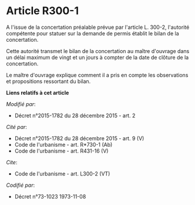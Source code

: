 # Article R300-1

A l'issue de la concertation préalable prévue par l'article L. 300-2, l'autorité compétente pour statuer sur la demande de
permis établit le bilan de la concertation. 

Cette autorité transmet le bilan de la concertation au maître d'ouvrage dans un délai maximum de vingt et un jours à compter
de la date de clôture de la concertation. 

Le maître d'ouvrage explique comment il a pris en compte les observations et propositions ressortant du bilan.

**Liens relatifs à cet article**

_Modifié par_:

  - Décret n°2015-1782 du 28 décembre 2015 - art. 2

_Cité par_:

  - Décret n°2015-1782 du 28 décembre 2015 - art. 9 (V)
  - Code de l'urbanisme - art. R*730-1 (Ab)
  - Code de l'urbanisme - art. R431-16 (V)

_Cite_:

  - Code de l'urbanisme - art. L300-2 (VT)

_Codifié par_:

  - Décret n°73-1023 1973-11-08
